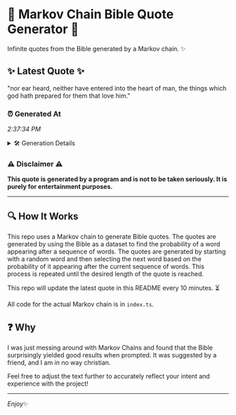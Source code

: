 # 📖 Markov Chain Bible Quote Generator 📖

Infinite quotes from the Bible generated by a Markov chain. ✨

## ✨ Latest Quote ✨
"nor ear heard, neither have entered into the heart of man, the things which god hath prepared for them that love him."

### ⏰ Generated At
*2:37:34 PM*

<details>
    <summary>🛠️ Generation Details</summary>
    <p>
        <strong>🌱 Seed:</strong> nor<br>
        <strong>🔄 Iterations:</strong> 21<br>
        <strong>📜 Context History:</strong><br>[ nor ]: ear<br>[ nor, ear ]: heard,<br>[ nor, ear, heard, ]: neither<br>[ nor, ear, heard,, neither ]: have<br>[ nor, ear, heard,, neither, have ]: entered<br>[ nor, ear, heard,, neither, have, entered ]: into<br>[ ear, heard,, neither, have, entered, into ]: the<br>[ heard,, neither, have, entered, into, the ]: heart<br>[ neither, have, entered, into, the, heart ]: of<br>[ have, entered, into, the, heart, of ]: man,<br>[ entered, into, the, heart, of, man, ]: the<br>[ into, the, heart, of, man,, the ]: things<br>[ the, heart, of, man,, the, things ]: which<br>[ heart, of, man,, the, things, which ]: god<br>[ of, man,, the, things, which, god ]: hath<br>[ man,, the, things, which, god, hath ]: prepared<br>[ the, things, which, god, hath, prepared ]: for<br>[ things, which, god, hath, prepared, for ]: them<br>[ which, god, hath, prepared, for, them ]: that<br>[ god, hath, prepared, for, them, that ]: love<br>[ hath, prepared, for, them, that, love ]: him.<br>
    </p>
</details>

### ⚠️ Disclaimer ⚠️
**This quote is generated by a program and is not to be taken seriously. It is purely for entertainment purposes.**

---

## 🔍 How It Works

This repo uses a Markov chain to generate Bible quotes. The quotes are generated by using the Bible as a dataset to find the probability of a word appearing after a sequence of words. The quotes are generated by starting with a random word and then selecting the next word based on the probability of it appearing after the current sequence of words. This process is repeated until the desired length of the quote is reached.

This repo will update the latest quote in this README every 10 minutes. ⏳

All code for the actual Markov chain is in `index.ts`.

## ❓ Why

I was just messing around with Markov Chains and found that the Bible surprisingly yielded good results when prompted. 
It was suggested by a friend, and I am in no way christian.

Feel free to adjust the text further to accurately reflect your intent and experience with the project!

---

*Enjoy*✨
